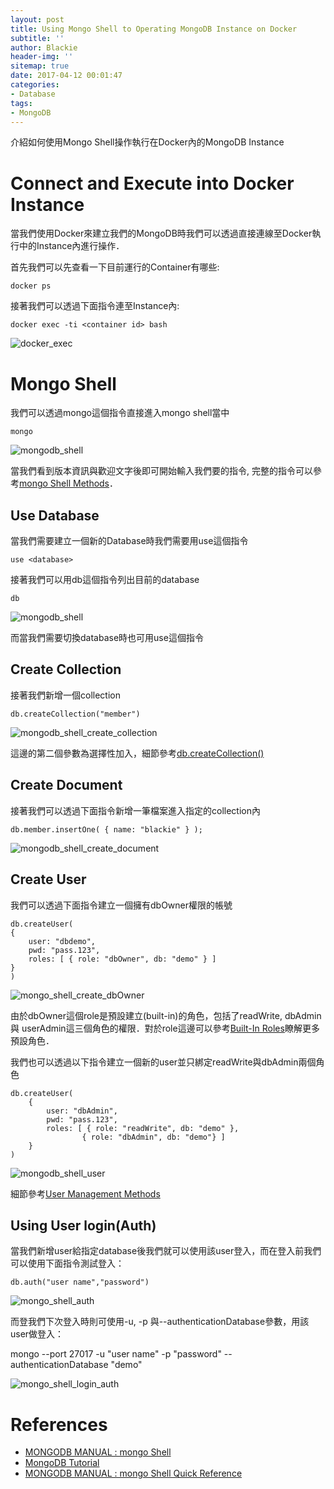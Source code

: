 ```yaml
---
layout: post
title: Using Mongo Shell to Operating MongoDB Instance on Docker
subtitle: ''
author: Blackie
header-img: ''
sitemap: true
date: 2017-04-12 00:01:47
categories:
- Database
tags:
- MongoDB
---
```


介紹如何使用Mongo Shell操作執行在Docker內的MongoDB Instance

<!-- More -->

# Connect and Execute into Docker Instance #

當我們使用Docker來建立我們的MongoDB時我們可以透過直接連線至Docker執行中的Instance內進行操作．

首先我們可以先查看一下目前運行的Container有哪些:

    docker ps

接著我們可以透過下面指令連至Instance內:

    docker exec -ti <container id> bash

![docker_exec](docker_exec.png)

# Mongo Shell #

我們可以透過mongo這個指令直接進入mongo shell當中

    mongo

![mongodb_shell](mongodb_shell.png)

當我們看到版本資訊與歡迎文字後即可開始輸入我們要的指令, 完整的指令可以參考[mongo Shell Methods](https://docs.mongodb.com/manual/reference/method/)．

## Use Database ##

當我們需要建立一個新的Database時我們需要用use這個指令

    use <database>

接著我們可以用db這個指令列出目前的database

    db

![mongodb_shell](mongodb_shell.png)

而當我們需要切換database時也可用use這個指令

## Create Collection ##

接著我們新增一個collection

    db.createCollection("member")

![mongodb_shell_create_collection](mongodb_shell_create_collection.png)

這邊的第二個參數為選擇性加入，細節參考[db.createCollection()](https://docs.mongodb.com/manual/reference/method/db.createCollection/)

## Create Document ##

接著我們可以透過下面指令新增一筆檔案進入指定的collection內

    db.member.insertOne( { name: "blackie" } );

![mongodb_shell_create_document](mongodb_shell_create_document.png)

## Create User ##

我們可以透過下面指令建立一個擁有dbOwner權限的帳號

    db.createUser(
    {
        user: "dbdemo",
        pwd: "pass.123",
        roles: [ { role: "dbOwner", db: "demo" } ]
    }
    )

![mongo_shell_create_dbOwner](mongo_shell_create_dbOwner.png)

由於dbOwner這個role是預設建立(built-in)的角色，包括了readWrite, dbAdmin 與 userAdmin這三個角色的權限．對於role這邊可以參考[Built-In Roles](https://docs.mongodb.com/manual/reference/built-in-roles/)瞭解更多預設角色．

我們也可以透過以下指令建立一個新的user並只綁定readWrite與dbAdmin兩個角色

    db.createUser(
        {
            user: "dbAdmin",
            pwd: "pass.123",
            roles: [ { role: "readWrite", db: "demo" },
                    { role: "dbAdmin", db: "demo"} ]
        }
    )

![mongodb_shell_user](mongodb_shell_user.png)

細節參考[User Management Methods](https://docs.mongodb.com/manual/reference/method/js-user-management/)

## Using User login(Auth) ##

當我們新增user給指定database後我們就可以使用該user登入，而在登入前我們可以使用下面指令測試登入：

    db.auth("user name","password")

![mongo_shell_auth](mongo_shell_auth.png)

而登我們下次登入時則可使用-u, -p 與--authenticationDatabase參數，用該user做登入：

mongo --port 27017 -u "user name" -p "password" --authenticationDatabase "demo"

![mongo_shell_login_auth](mongo_shell_login_auth.png)

# References #

- [MONGODB MANUAL : mongo Shell](https://docs.mongodb.com/manual/mongo/#introduction)
- [MongoDB Tutorial](https://www.tutorialspoint.com/mongodb/)
- [MONGODB MANUAL : mongo Shell Quick Reference](https://docs.mongodb.com/manual/reference/mongo-shell/)